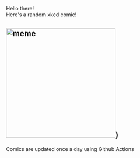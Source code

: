 Hello there! <br>Here's a random xkcd comic!<br>
## <img src="https://imgs.xkcd.com/comics/will_it_work.png" alt="meme" width="300"/>)<br>
Comics are updated once a day using Github Actions